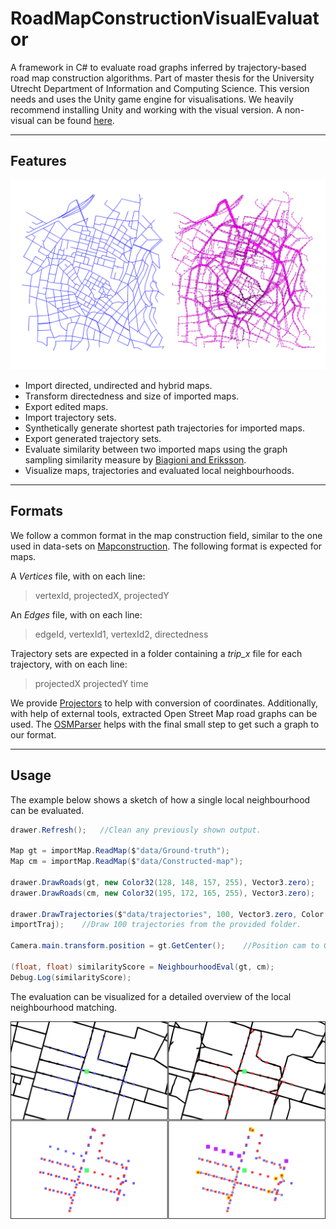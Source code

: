 # RoadMapConstructionVisualEvaluator

A framework in C# to evaluate road graphs inferred by trajectory-based road map construction algorithms. Part of master thesis for the University Utrecht Department of Information and Computing Science. This version needs and uses the Unity game engine for visualisations. We heavily recommend installing Unity and working with the visual version. A non-visual can be found [here](https://github.com/AriSaadon/RoadMapConstructionEvaluation-console).

---

## Features

![img1](IMG1.png)

- Import directed, undirected and hybrid maps.
- Transform directedness and size of imported maps.
- Export edited maps.
- Import trajectory sets.
- Synthetically generate shortest path trajectories for imported maps.
- Export generated trajectory sets.
- Evaluate similarity between two imported maps using the graph sampling similarity measure by [Biagioni and Eriksson](https://www.cs.uic.edu/~jakob/papers/biagioni-trr12.pdf).
- Visualize maps, trajectories and evaluated local neighbourhoods.

---

## Formats

We follow a common format in the map construction field, similar to the one used in data-sets on [Mapconstruction](http://mapconstruction.org/). The following format is expected for maps.

A *Vertices* file, with on each line:
> vertexId, projectedX, projectedY

An *Edges* file, with on each line:
> edgeId, vertexId1, vertexId2, directedness

Trajectory sets are expected in a folder containing a *trip_x* file for each trajectory, with on each line:
> projectedX projectedY time

We provide [Projectors](https://github.com/AriSaadon/RoadMapConstructionEvaluation/tree/main/Projectors) to help with conversion of coordinates. Additionally, with help of external tools, extracted Open Street Map road graphs can be used. The [OSMParser](https://github.com/AriSaadon/RoadMapConstructionEvaluation/tree/main/OSMParser) helps with the final small step to get such a graph to our format.

---

## Usage

The example below shows a sketch of how a single local neighbourhood can be evaluated.

```csharp
drawer.Refresh();	//Clean any previously shown output.

Map gt = importMap.ReadMap($"data/Ground-truth");	
Map cm = importMap.ReadMap($"data/Constructed-map");

drawer.DrawRoads(gt, new Color32(128, 148, 157, 255), Vector3.zero);
drawer.DrawRoads(cm, new Color32(195, 172, 165, 255), Vector3.zero);

drawer.DrawTrajectories($"data/trajectories", 100, Vector3.zero, Color.magenta,
importTraj);	//Draw 100 trajectories from the provided folder.

Camera.main.transform.position = gt.GetCenter();	//Position cam to GT map.

(float, float) similarityScore = NeighbourhoodEval(gt, cm);
Debug.Log(similarityScore);
```
 
The evaluation can be visualized for a detailed overview of the local neighbourhood matching.
<br>

![img2](IMG2.png)
